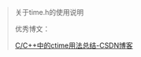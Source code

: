 > 关于time.h的使用说明
>
> 优秀博文：
>
> [C/C++中的ctime用法总结-CSDN博客](https://blog.csdn.net/QLeelq/article/details/115756474)



